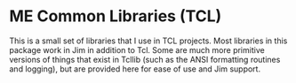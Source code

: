 # ME Common Libraries (TCL)

This is a small set of libraries that I use in TCL projects.
Most libraries in this package work in Jim in addition to Tcl.
Some are much more primitive versions of things that exist in Tcllib
(such as the ANSI formatting routines and logging), but are provided
here for ease of use and Jim support.
